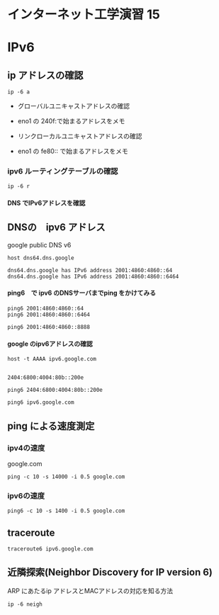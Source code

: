 # インターネット工学演習 15

# IPv6

## ip アドレスの確認

```
ip -6 a
```

* グローバルユニキャストアドレスの確認
* eno1 の 240f:で始まるアドレスをメモ

* リンクローカルユニキャストアドレスの確認
* eno1 の fe80:: で始まるアドレスをメモ



### ipv6 ルーティングテーブルの確認

```
ip -6 r
```

#### DNS でIPv6アドレスを確認

## DNSの　ipv6 アドレス

google public DNS v6

```
host dns64.dns.google

dns64.dns.google has IPv6 address 2001:4860:4860::64
dns64.dns.google has IPv6 address 2001:4860:4860::6464
```


#### ping6　で ipv6 のDNSサーバまでping をかけてみる

```
ping6 2001:4860:4860::64
ping6 2001:4860:4860::6464

ping6 2001:4860:4860::8888
```

#### google のipv6アドレスの確認

```
host -t AAAA ipv6.google.com
 
 
2404:6800:4004:80b::200e
```

```
ping6 2404:6800:4004:80b::200e

ping6 ipv6.google.com
```

## ping による速度測定

### ipv4の速度

google.com


```
ping -c 10 -s 14000 -i 0.5 google.com
```

### ipv6の速度


```
ping6 -c 10 -s 1400 -i 0.5 google.com
```

## traceroute

```
traceroute6 ipv6.google.com
```

## 近隣探索(Neighbor Discovery for IP version 6)

ARP にあたるip アドレスとMACアドレスの対応を知る方法

```
ip -6 neigh
```
